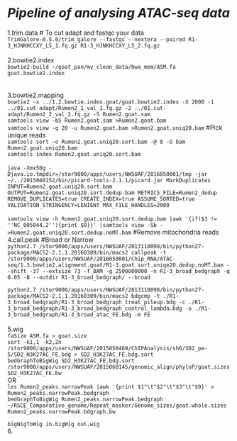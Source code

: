 ***Pipeline of analysing ATAC-seq data***    
=============================================   

1.trim.data    # To cut adapt and fastqc your data    
`TrimGalore-0.5.0/trim_galore --fastqc --nextera --paired R1-3_HJNKHCCXY_L5_1.fq.gz R1-3_HJNKHCCXY_L5_2.fq.gz`    
</br> 
2.bowtie2.index     
`bowtie2-build ~/goat_pan/my_clean_data/bwa_mem/ASM.fa goat.bowtie2.index`    
</br>   
3.bowtie2.mapping   
`bowtie2 -x ../1.2.bowtie.index.goat/goat.bowtie2.index -X 2000 -1 ../01.cut-adapt/Rumen2_1_val_1.fq.gz -2 ../01.cut-adapt/Rumen2_2_val_2.fq.gz -S Rumen2.goat.sam`   
`samtools view -bS Rumen2.goat.sam >Rumen2.goat.bam`    
`samtools view -q 20 -u Rumen2.goat.bam >Rumen2.goat.uniq20.bam`  #Pick unique reads    
`samtools sort -o Rumen2.goat.uniq20.sort.bam -@ 8 -O bam Rumen2.goat.uniq20.bam`     
`samtools index Rumen2.goat.uniq20.sort.bam`    
</br> 
`java -Xmx50g -Djava.io.tmpdir=/stor9000/apps/users/NWSUAF/2016050001/tmp -jar ~/../2015060152/bin/picard-tools-2.1.1/picard.jar MarkDuplicates INPUT=Rumen2.goat.uniq20.sort.bam OUTPUT=Rumen2.goat.uniq20.sort.dedup.bam METRICS_FILE=Rumen2_dedup REMOVE_DUPLICATES=true CREATE_INDEX=true ASSUME_SORTED=true VALIDATION_STRINGENCY=LENIENT MAX_FILE_HANDLES=2000`   
</br> 
`samtools view -h Rumen2.goat.uniq20.sort.dedup.bam |awk '{if($3 != ''NC_005044.2''){print $0}}' |samtools view -Sb - >Rumen2.goat.uniq20.sort.dedup.noMT.bam`  #Remove mitochondria reads      
4.call.peak   #Broad or Narrow  
`python2.7 /stor9000/apps/users/NWSUAF/2013110098/bin/python27-package/MACS2-2.1.1.20160309/bin/macs2 callpeak -t /stor9000/apps/users/NWSUAF/2016050001/Chip_RNA/ATAC-seq/1.3.bowtie2.alignment.goat/R1-3.goat.sort.uniqe20.dedup.noMT.bam --shift -37 --extsize 73 -f BAM -g 2500000000 -n R1-3_broad_bedgraph -q 0.05 -B --outdir R1-3_broad_bedgraph/ --broad`    

`python2.7 /stor9000/apps/users/NWSUAF/2013110098/bin/python27-package/MACS2-2.1.1.20160309/bin/macs2 bdgcmp -t ./R1-3_broad_bedgraph/R1-3_broad_bedgraph_treat_pileup.bdg -c ./R1-3_broad_bedgraph/R1-3_broad_bedgraph_control_lambda.bdg -o ./R1-3_broad_bedgraph/R1-3_broad_atac_FE.bdg -m FE`   
</br> 
5.wig    
 `faSize ASM.fa > goat.size`    
`sort -k1,1 -k2,2n /stor9000/apps/users/NWSUAF/2015050469/ChIPAnalysis/sh6/SD2_pe-5/SD2_H3K27AC_FE.bdg > SD2_H3K27AC_FE.bdg.sort`   
`bedGraphToBigWig SD2_H3K27AC_FE.bdg.sort /stor9000/apps/users/NWSUAF/2015060145/genomic_align/phyloP/goat.sizes SD2_H3K27AC_FE.bw`  
OR  
`les Rumen2_peaks.narrowPeak |awk '{print $1"\t"$2"\t"$3"\t"$9}' > Rumen2_peaks.narrowPeak.bedgraph`    
`bedGraphToBigWig Rumen2_peaks.narrowPeak.bedgraph ~/RSCE_Comparative_genome/Repeat_masker/Genome_sizes/goat.whole.sizes Rumen2_peaks.narrowPeak.bdgraph.bw`    

`bigWigToWig in.bigWig out.wig`   
6.
